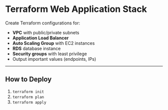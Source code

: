 # Terraform Web Application Stack

Create Terraform configurations for:
- **VPC** with public/private subnets
- **Application Load Balancer**
- **Auto Scaling Group** with EC2 instances
- **RDS** database instance
- **Security groups** with least privilege
- Output important values (endpoints, IPs)

---

## How to Deploy

1. `terraform init`
2. `terraform plan`
3. `terraform apply`
